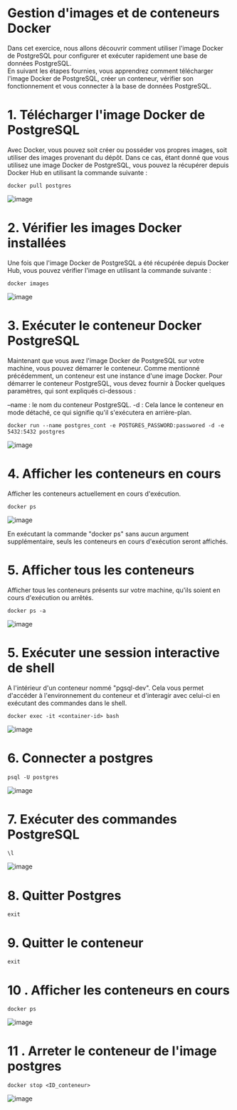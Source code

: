 # Gestion d'images et de conteneurs Docker

Dans cet exercice, nous allons découvrir comment utiliser l'image Docker de PostgreSQL pour configurer et exécuter rapidement une base de données PostgreSQL.  
En suivant les étapes fournies, vous apprendrez comment télécharger l'image Docker de PostgreSQL, créer un conteneur, vérifier son fonctionnement et vous connecter à la base de données PostgreSQL. 

# 1. Télécharger l'image Docker de PostgreSQL

Avec Docker, vous pouvez soit créer ou posséder vos propres images, soit utiliser des images provenant du dépôt. Dans ce cas, étant donné que vous utilisez une image Docker de PostgreSQL, vous pouvez la récupérer depuis Docker Hub en utilisant la commande suivante :

```
docker pull postgres
```

![image](https://github.com/asmaa-kplr/Docker/assets/123757632/9a5cd7b8-20dc-4426-ad56-b966a4886b65)

# 2. Vérifier les images Docker installées

Une fois que l'image Docker de PostgreSQL a été récupérée depuis Docker Hub, vous pouvez vérifier l'image en utilisant la commande suivante :

```
docker images
```
![image](https://github.com/asmaa-kplr/Docker/assets/123757632/b793f054-03a3-44e0-b02a-a07825601104)

# 3. Exécuter le conteneur Docker PostgreSQL

Maintenant que vous avez l'image Docker de PostgreSQL sur votre machine, vous pouvez démarrer le conteneur. Comme mentionné précédemment, un conteneur est une instance d'une image Docker. Pour démarrer le conteneur PostgreSQL, vous devez fournir à Docker quelques paramètres, qui sont expliqués ci-dessous :

–name : le nom du conteneur PostgreSQL.
-d    : Cela lance le conteneur en mode détaché, ce qui signifie qu'il s'exécutera en arrière-plan.

```
docker run --name postgres_cont -e POSTGRES_PASSWORD:passwored -d -e 5432:5432 postgres
```

![image](https://github.com/asmaa-kplr/Docker/assets/123757632/b2b0341f-79a0-47d6-9c11-92a46cf9cc70)

# 4. Afficher les conteneurs en cours 

Afficher les conteneurs actuellement en cours d'exécution.

```
docker ps 
```

![image](https://github.com/asmaa-kplr/Docker/assets/123757632/675349c8-1b05-438d-83c4-d495d72dd263)

En exécutant la commande "docker ps" sans aucun argument supplémentaire, seuls les conteneurs en cours d'exécution seront affichés. 

# 5. Afficher tous les conteneurs 

Afficher tous les conteneurs présents sur votre machine, qu'ils soient en cours d'exécution ou arrêtés. 

```
docker ps -a
```

![image](https://github.com/asmaa-kplr/Docker/assets/123757632/7ff0b033-e931-40ac-942e-974491114401)

# 5. Exécuter une session interactive de shell  

A l'intérieur d'un conteneur nommé "pgsql-dev". Cela vous permet d'accéder à l'environnement du conteneur et d'interagir avec celui-ci en exécutant des commandes dans le shell.

```
docker exec -it <container-id> bash
```
![image](https://github.com/asmaa-kplr/Docker/assets/123757632/d1c52439-593f-4e6b-9902-e1bab4f00231)

# 6. Connecter a postgres 

```
psql -U postgres
```
![image](https://github.com/asmaa-kplr/Docker/assets/123757632/6897d657-6867-4bee-a6ca-158fc315b0ce)

# 7. Exécuter des commandes PostgreSQL

```
\l
```

![image](https://github.com/asmaa-kplr/Docker/assets/123757632/7c371b46-d71c-4e4c-bf83-d56f0b1c5fbd)

# 8. Quitter Postgres 

```
exit
```

# 9. Quitter le conteneur

```
exit
```

# 10 . Afficher les conteneurs en cours 

```
docker ps
```
![image](https://github.com/asmaa-kplr/Docker/assets/123757632/b5faff1a-fe95-4a0c-8104-d931c981314d)

# 11 . Arreter le conteneur de l'image postgres 
```
docker stop <ID_conteneur> 
```
![image](https://github.com/asmaa-kplr/Docker/assets/123757632/3861619e-3d84-4a7a-8760-ff3e31af0ef5)

